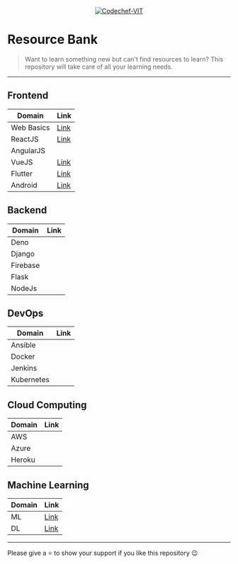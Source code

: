 <p align="center"><a href="https://www.codechefvit.com" target="_blank"><img src="https://s3.amazonaws.com/codechef_shared/sites/all/themes/abessive/logo-3.png" title="CodeChef-VIT" alt="Codechef-VIT"></a>
</p>

# Resource Bank

> <Subtitle>
> Want to learn something new but can't find resources to learn? This repository will take care of all your learning needs.

---

## Frontend

| Domain | Link |
|--------|------|
|Web Basics|[Link](./Frontend/WEB.md)|
|ReactJS|[Link](./Frontend/REACT.md)|
|AngularJS||    
|VueJS|[Link](./Frontend/VUEJS.md)|   
|Flutter|[Link](./Frontend/FLUTTER.md)|    
|Android|[Link](./Frontend/ANDROID-STUDIO.md)|

## Backend

| Domain | Link |
|--------|------|
|Deno  |     |
|Django|     |
|Firebase|     |
|Flask |     |
|NodeJs|     |

## DevOps

| Domain | Link |
|--------|------|
|Ansible| |
|Docker| |
|Jenkins| |
|Kubernetes| |

## Cloud Computing

| Domain | Link |
|--------|------|
|AWS| |
|Azure| |
|Heroku| |

## Machine Learning
| Domain | Link |
|--------|------|
|ML|[Link](./ML/MachineLearning.md)|
|DL|[Link](./ML/DeepLearning.md)|

<hr>

Please give a :star: to show your support if you like this repository :wink: